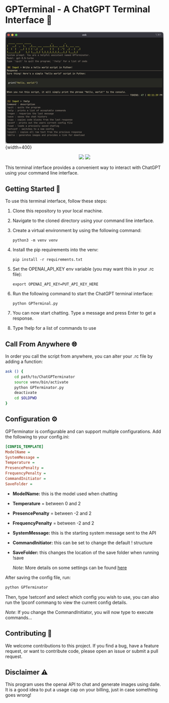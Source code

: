 # GPTerminal - A ChatGPT Terminal Interface :robot:

![Screenshot of GPTerminal](./imgs/cmd_example.png){width=400}


<p align="center">
   <img src="https://img.shields.io/github/last-commit/AineeJames/ChatGPTerminator?style=for-the-badge&logo=github&color=7dc4e4&logoColor=D9E0EE&labelColor=302D41" />
   <img src="https://img.shields.io/github/stars/AineeJames/ChatGPTerminator?style=for-the-badge&logo=apachespark&color=eed49f&logoColor=D9E0EE&labelColor=302D41" />
</p>


This terminal interface provides a convenient way to interact with ChatGPT using your command line interface.

## Getting Started :rocket:

To use this terminal interface, follow these steps:

1. Clone this repository to your local machine.
2. Navigate to the cloned directory using your command line interface.
3. Create a virtual environment by using the following command:

   ```
   python3 -m venv venv
   ```

4. Install the pip requirements into the venv:

   ```
   pip install -r requirements.txt
   ```

5. Set the OPENAI_API_KEY env variable (you may want this in your .rc file):

   ```
   export OPENAI_API_KEY=PUT_API_KEY_HERE
   ```

6. Run the following command to start the ChatGPT terminal interface:

   ```
   python GPTerminal.py
   ```

7. You can now start chatting. Type a message and press Enter to get a response.

8. Type !help for a list of commands to use

## Call From Anywhere :globe_with_meridians: 

In order you call the script from anywhere, you can alter your .rc file by adding a function:

   ```zsh
   ask () {
       cd path/to/ChatGPTerminator
       source venv/bin/activate
       python GPTerminator.py
       deactivate
       cd $OLDPWD
   }
   ```


## Configuration :gear:

GPTerminator is configurable and can support multiple configurations. Add the following to your config.ini:

   ```ini
   [CONFIG_TEMPLATE]
   ModelName = 
   SystemMessage = 
   Temperature =
   PresencePenalty = 
   FrequencyPenalty = 
   CommandInitiator = 
   SaveFolder = 
   ```

- **ModelName:** this is the model used when chatting
- **Temperature** = between 0 and 2
- **PresencePenalty** = between -2 and 2
- **FrequencyPenalty** = between -2 and 2
- **SystemMessage:** this is the starting system message sent to the API
- **CommandInitiator:** this can be set to change the default !<cmd> structure
- **SaveFolder:** this changes the location of the save folder when running !save

   _Note_: More details on some settings can be found [here](https://platform.openai.com/docs/api-reference/chat/create)

After saving the config file, run:
   ```zsh
   python GPTerminator
   ```
Then, type !setconf and select which config you wish to use, you can also run the !pconf commang to view the current config details.

_Note_: If you change the CommandInitiator, you will now type <CommandInitiator><cmd> to execute commands...


## Contributing :raised_hands:

We welcome contributions to this project. If you find a bug, have a feature request, or want to contribute code, please open an issue or submit a pull request.

## Disclaimer :warning: 

This program uses the openai API to chat and generate images using dalle. It is a good idea to put a usage cap on your billing, just in case something goes wrong!
